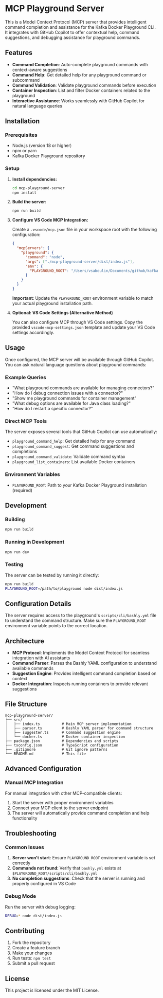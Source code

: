 # MCP Playground Server

This is a Model Context Protocol (MCP) server that provides intelligent command completion and assistance for the Kafka Docker Playground CLI. It integrates with GitHub Copilot to offer contextual help, command suggestions, and debugging assistance for playground commands.

## Features

- **Command Completion**: Auto-complete playground commands with context-aware suggestions
- **Command Help**: Get detailed help for any playground command or subcommand  
- **Command Validation**: Validate playground commands before execution
- **Container Inspection**: List and filter Docker containers related to the playground
- **Interactive Assistance**: Works seamlessly with GitHub Copilot for natural language queries

## Installation

### Prerequisites

- Node.js (version 18 or higher)
- npm or yarn
- Kafka Docker Playground repository

### Setup

1. **Install dependencies:**
   ```bash
   cd mcp-playground-server
   npm install
   ```

2. **Build the server:**
   ```bash
   npm run build
   ```

3. **Configure VS Code MCP Integration:**
   
   Create a `.vscode/mcp.json` file in your workspace root with the following configuration:
   ```json
   {
     "mcpServers": {
       "playground": {
         "command": "node",
         "args": ["./mcp-playground-server/dist/index.js"],
         "env": {
           "PLAYGROUND_ROOT": "/Users/vsaboulin/Documents/github/kafka-docker-playground"
         }
       }
     }
   }
   ```

   **Important**: Update the `PLAYGROUND_ROOT` environment variable to match your actual playground installation path.

4. **Optional: VS Code Settings (Alternative Method)**
   
   You can also configure MCP through VS Code settings. Copy the provided `vscode-mcp-settings.json` template and update your VS Code settings accordingly.

## Usage

Once configured, the MCP server will be available through GitHub Copilot. You can ask natural language questions about playground commands:

### Example Queries

- "What playground commands are available for managing connectors?"
- "How do I debug connection issues with a connector?"
- "Show me playground commands for container management"
- "What debug options are available for Java class loading?"
- "How do I restart a specific connector?"

### Direct MCP Tools

The server exposes several tools that GitHub Copilot can use automatically:

- `playground_command_help`: Get detailed help for any command
- `playground_command_suggest`: Get command suggestions and completions  
- `playground_command_validate`: Validate command syntax
- `playground_list_containers`: List available Docker containers

### Environment Variables

- `PLAYGROUND_ROOT`: Path to your Kafka Docker Playground installation (required)

## Development

### Building

```bash
npm run build
```

### Running in Development

```bash
npm run dev
```

### Testing

The server can be tested by running it directly:

```bash
npm run build
PLAYGROUND_ROOT=/path/to/playground node dist/index.js
```

## Configuration Details

The server requires access to the playground's `scripts/cli/bashly.yml` file to understand the command structure. Make sure the `PLAYGROUND_ROOT` environment variable points to the correct location.

## Architecture

- **MCP Protocol**: Implements the Model Context Protocol for seamless integration with AI assistants
- **Command Parser**: Parses the Bashly YAML configuration to understand available commands
- **Suggestion Engine**: Provides intelligent command completion based on context
- **Docker Integration**: Inspects running containers to provide relevant suggestions

## File Structure

```
mcp-playground-server/
├── src/
│   ├── index.ts          # Main MCP server implementation
│   ├── parser.ts         # Bashly YAML parser for command structure
│   ├── suggester.ts      # Command suggestion engine
│   └── docker.ts         # Docker container inspection
├── package.json          # Dependencies and scripts
├── tsconfig.json         # TypeScript configuration
├── .gitignore            # Git ignore patterns
└── README.md             # This file
```

## Advanced Configuration

### Manual MCP Integration

For manual integration with other MCP-compatible clients:

1. Start the server with proper environment variables
2. Connect your MCP client to the server endpoint
3. The server will automatically provide command completion and help functionality

## Troubleshooting

### Common Issues

1. **Server won't start**: Ensure `PLAYGROUND_ROOT` environment variable is set correctly
2. **Commands not found**: Verify that `bashly.yml` exists at `$PLAYGROUND_ROOT/scripts/cli/bashly.yml`
3. **No completion suggestions**: Check that the server is running and properly configured in VS Code

### Debug Mode

Run the server with debug logging:

```bash
DEBUG=* node dist/index.js
```

## Contributing

1. Fork the repository
2. Create a feature branch
3. Make your changes
4. Run tests: `npm test`
5. Submit a pull request

## License

This project is licensed under the MIT License.
